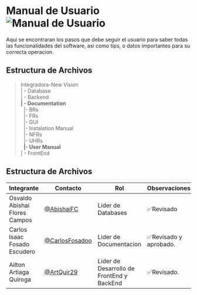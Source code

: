 # Manual de Usuario  ![Manual de Usuario](https://img.shields.io/badge/Manual%20de%20Usuario-Disponible-brightgreen)


 Aqui se encontraran los pasos que debe seguir el usuario para saber todas las funcionalidades del software, asi como tips, o datos importantes para su correcta operacion.

## Estructura de Archivos

>Integradora-New Vision<br>
>| - Database<br>
>| - Backend<br>
>**| - Documentation**<br>
&nbsp;&nbsp;|- BRs<br>
>&nbsp;&nbsp;|- FRs<br>
>&nbsp;&nbsp;|- GUI<br>
>&nbsp;&nbsp;|- Instalation Manual<br>
>&nbsp;&nbsp;|- NFRs<br>
>&nbsp;&nbsp;|- UHRs<br>
>&nbsp;&nbsp;**|- User Manual**<br>
>| - FrontEnd

## Estructura de Archivos
|Integrante|Contacto|Rol|Observaciones|
|------------|--------|---|---|
|Osvaldo Abishai Flores Campos|[@AbishaiFC](https://github.com/AbishaiFC)|Lider de Databases|✅Revisado|
|Carlos Isaac Fosado Escudero|[@CarlosFosadoo](https://github.com/CarlosFosadoo)|Lider de Documentacion|✅Revisado y aprobado.|
|Ailton Artiaga Quiroga|[@ArtQuir29](https://github.com/ArtQuir29)|Lider de Desarrollo de FrontEnd y BackEnd | ✅Revisado.|

